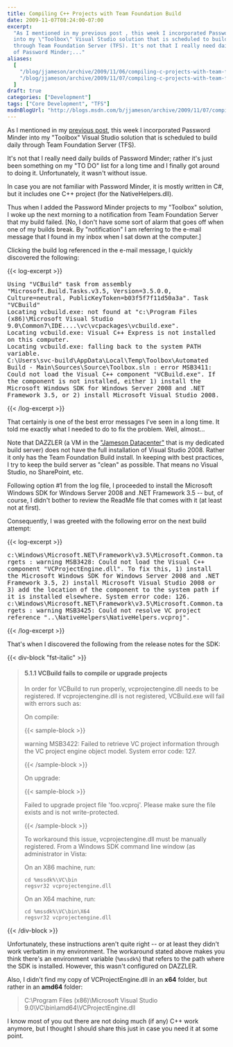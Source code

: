 ```yaml
---
title: Compiling C++ Projects with Team Foundation Build
date: 2009-11-07T08:24:00-07:00
excerpt:
  "As I mentioned in my previous post , this week I incorporated Password Minder
  into my \"Toolbox\" Visual Studio solution that is scheduled to build daily
  through Team Foundation Server (TFS). It's not that I really need daily builds
  of Password Minder;..."
aliases:
  [
    "/blog/jjameson/archive/2009/11/06/compiling-c-projects-with-team-foundation-build.aspx",
    "/blog/jjameson/archive/2009/11/07/compiling-c-projects-with-team-foundation-build.aspx",
  ]
draft: true
categories: ["Development"]
tags: ["Core Development", "TFS"]
msdnBlogUrl: "http://blogs.msdn.com/b/jjameson/archive/2009/11/07/compiling-c-projects-with-team-foundation-build.aspx"
---
```


As I mentioned in my
[previous post](/blog/jjameson/2009/11/07/using-password-minder-to-manage-your-passwords),
this week I incorporated Password Minder into my "Toolbox" Visual Studio
solution that is scheduled to build daily through Team Foundation Server (TFS).

It's not that I really need daily builds of Password Minder; rather it's just
been something on my "TO DO" list for a long time and I finally got around to
doing it. Unfortunately, it wasn't without issue.

In case you are not familiar with Password Minder, it is mostly written in C#,
but it includes one C++ project (for the NativeHelpers.dll).

Thus when I added the Password Minder projects to my "Toolbox" solution, I woke
up the next morning to a notification from Team Foundation Server that my build
failed. [No, I don't have some sort of alarm that goes off when one of my builds
break. By "notification" I am referring to the e-mail message that I found in my
inbox when I sat down at the computer.]

Clicking the build log referenced in the e-mail message, I quickly discovered
the following:

{{< log-excerpt >}}

<samp> Using "VCBuild" task from assembly "Microsoft.Build.Tasks.v3.5,
Version=3.5.0.0, Culture=neutral, PublicKeyToken=b03f5f7f11d50a3a". Task
"VCBuild"<br>Locating vcbuild.exe: not found at "c:\Program Files
(x86)\Microsoft Visual Studio
9.0\Common7\IDE\..\..\vc\vcpackages\vcbuild.exe".<br>Locating vcbuild.exe:
Visual C++ Express is not installed on this computer.<br>Locating vcbuild.exe:
falling back to the system PATH
variable.<br>C:\Users\svc-build\AppData\Local\Temp\Toolbox\Automated Build -
Main\Sources\Source\Toolbox.sln : error MSB3411: Could not load the Visual C++
component "VCBuild.exe". If the component is not installed, either 1) install
the Microsoft Windows SDK for Windows Server 2008 and .NET Framework 3.5, or 2)
install Microsoft Visual Studio 2008.</samp>

{{< /log-excerpt >}}

That certainly is one of the best error messages I've seen in a long time. It
told me exactly what I needed to do to fix the problem. Well, almost...

Note that DAZZLER (a VM in the
["Jameson Datacenter"](/blog/jjameson/2009/09/14/the-jameson-datacenter) that is
my dedicated build server) does not have the full installation of Visual Studio
2008. Rather it only has the Team Foundation Build install. In keeping with best
practices, I try to keep the build server as "clean" as possible. That means no
Visual Studio, no SharePoint, etc.

Following option #1 from the log file, I proceeded to install the Microsoft
Windows SDK for Windows Server 2008 and .NET Framework 3.5 -- but, of course, I
didn't bother to review the ReadMe file that comes with it (at least not at
first).

Consequently, I was greeted with the following error on the next build attempt:

{{< log-excerpt >}}

<samp> c:\Windows\Microsoft.NET\Framework\v3.5\Microsoft.Common.targets :
warning MSB3428: Could not load the Visual C++ component "VCProjectEngine.dll".
To fix this, 1) install the Microsoft Windows SDK for Windows Server 2008 and
.NET Framework 3.5, 2) install Microsoft Visual Studio 2008 or 3) add the
location of the component to the system path if it is installed elsewhere.
System error code:
126.<br>c:\Windows\Microsoft.NET\Framework\v3.5\Microsoft.Common.targets :
warning MSB3425: Could not resolve VC project reference
"..\NativeHelpers\NativeHelpers.vcproj".</samp>

{{< /log-excerpt >}}

That's when I discovered the following from the release notes for the SDK:

{{< div-block "fst-italic" >}}

> #### 5.1.1 VCBuild fails to compile or upgrade projects
> 
> In order for VCBuild to run properly, vcprojectengine.dll needs to be
> registered. If vcprojectengine.dll is not registered, VCBuild.exe will fail
> with errors such as:
> 
> On compile:
> 
> 
> 
> {{< sample-block >}}
> 
> warning MSB3422: Failed to retrieve VC project information through the VC
> project engine object model. System error code: 127.
> 
> 
> 
> {{< /sample-block >}}
> 
> On upgrade:
> 
> 
> 
> {{< sample-block >}}
> 
> Failed to upgrade project file 'foo.vcproj'. Please make sure the file exists
> and is not write-protected.
> 
> 
> 
> {{< /sample-block >}}
> 
> To workaround this issue, vcprojectengine.dll must be manually registered.
> From a Windows SDK command line window (as administrator in Vista:
> 
> On an X86 machine, run:
> 
> 
> 
> 
> ```Console
> cd %mssdk%\VC\bin
> regsvr32 vcprojectengine.dll
> ```
> 
> 
> On an X64 machine, run:
> 
> 
> 
> 
> ```Console
> cd %mssdk%\VC\bin\X64
> regsvr32 vcprojectengine.dll
> ```

{{< /div-block >}}

Unfortunately, these instructions aren't quite right -- or at least they didn't
work verbatim in my environment. The workaround stated above makes you think
there's an environment variable (`%mssdk%`) that refers to the path where the
SDK is installed. However, this wasn't configured on DAZZLER.

Also, I didn't find my copy of VCProjectEngine.dll in an **x64** folder, but
rather in an **amd64** folder:

> C:\Program Files (x86)\Microsoft Visual Studio
> 9.0\VC\bin\amd64\VCProjectEngine.dll

I know most of you out there are not doing much (if any) C++ work anymore, but I
thought I should share this just in case you need it at some point.


